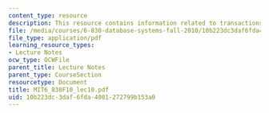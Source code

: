 ```yaml
---
content_type: resource
description: This resource contains information related to transactions and locking.
file: /media/courses/6-830-database-systems-fall-2010/10b223dc3daf6fda4001272799b153a0_MIT6_830F10_lec10.pdf
file_type: application/pdf
learning_resource_types:
- Lecture Notes
ocw_type: OCWFile
parent_title: Lecture Notes
parent_type: CourseSection
resourcetype: Document
title: MIT6_830F10_lec10.pdf
uid: 10b223dc-3daf-6fda-4001-272799b153a0
---
```

